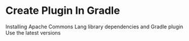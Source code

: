 # Create Plugin In Gradle
Installing Apache Commons Lang library dependencies and Gradle plugin Use the latest versions
